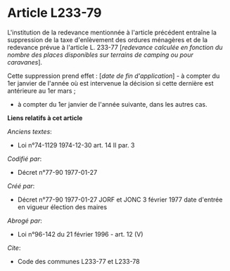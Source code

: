 # Article L233-79

L'institution de la redevance mentionnée à l'article précédent entraîne la suppression de la taxe d'enlèvement des ordures
ménagères et de la redevance prévue à l'article L. 233-77 [*redevance calculée en fonction du nombre des places disponibles
sur terrains de camping ou pour caravanes*]. 

Cette suppression prend effet : [*date de fin d'application*]    - à compter du 1er janvier de l'année où est intervenue la
décision si cette dernière est antérieure au 1er mars ; 

- à compter du 1er janvier de l'année suivante, dans les autres cas.

**Liens relatifs à cet article**

_Anciens textes_:

  - Loi n°74-1129 1974-12-30 art. 14 II par. 3

_Codifié par_:

  - Décret n°77-90 1977-01-27

_Créé par_:

  - Décret n°77-90 1977-01-27 JORF et JONC 3 février 1977 date d'entrée en vigueur élection des maires

_Abrogé par_:

  - Loi n°96-142 du 21 février 1996 - art. 12 (V)

_Cite_:

  - Code des communes L233-77 et L233-78
